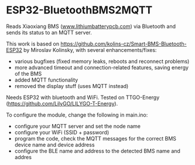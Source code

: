 # ESP32-BluetoothBMS2MQTT

Reads Xiaoxiang BMS (www.lithiumbatterypcb.com) via Bluetooth and sends its status to an MQTT server.

This work is based on https://github.com/kolins-cz/Smart-BMS-Bluetooth-ESP32 by Miroslav Kolinsky, with several enhancements/fixes:
* various bugfixes (fixed memory leaks, reboots and reconnect problems)
* more advanced timeout and connection-related features, saving energy of the BMS
* added MQTT functionality
* removed the display stuff (uses MQTT instead)

Needs ESP32 with bluetooth and WiFi.
Tested on TTGO-Energy (https://github.com/LilyGO/LILYGO-T-Energy).

To configure the module, change the following in main.ino:
- configure your MQTT server and set the node name
- configure your WiFi (SSID + password)
- program the code, check the MQTT messages for the correct BMS device name and device address
- configure the BLE name and address to the detected BMS name and addres
